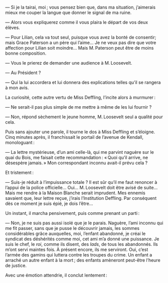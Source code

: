 — Si je la tairai, moi ; vous pensez bien que, dans ma situation, j’aimerais mieux me couper la langue que donner le signal de ma ruine.

— Alors vous expliquerez comme il vous plaira le départ de vos deux élèves.

— Pour Lilian, cela va tout seul, puisque vous avez la bonté de consentir; mais Grace Paterson a un père qui l’aime… Je ne veux pas dire que votre affection pour Lilian soit moindre… Mais M. Paterson peut être de moins bonne composition.

— Vous le prierez de demander une audience à M. Loosevelt.

— Au Président ?

— Qui la lui accordera et lui donnera des explications telles qu’il se rangera à mon avis.

La curiosité, cette autre vertu de Miss Deffling, l’incite alors à murmurer :

— Ne serait-il pas plus simple de me mettre à même de les lui fournir ?

— Non, répond sèchement le jeune homme, M. Loosevelt seul a qualité pour cela.

Puis sans ajouter une parole, il tourne le dos à Miss Deffling et s’éloigne. Cinq minutes après, il franchissait le portail de l’avenue de Kendall, monologuant :

— La lettre mystérieuse, d’un ami celle-là, qui me parvint naguère sur le quai du Bois, me faisait cette recommandation : « Quoi qu’il arrive, ne désespère jamais. » Mon correspondant inconnu avait-il prévu cela ?

Et tristement :

— Suis-je réduit à l’impuissance totale ? Il est sûr qu’il me faut renoncer à l’appui de la police officielle… Oui… M. Loosevelt doit être avisé de suite… Mais me rendre à la Maison Blanche serait imprudent. Mes ennemis savaient que, leur lettre reçue, j’irais l’Institution Deffling. Par conséquent dès ce moment je suis épié, je dois l’être…

Un instant, il marcha pensivement, puis comme prenant un parti :

— Non, je ne suis pas aussi isolé que je le parais. Naguère, l’ami inconnu qui me fit passer, sans que je pusse le découvrir jamais, les sommes considérables grâce auxquelles, moi, l’enfant abandonné, je créai le syndicat des déshérités comme moi, cet ami m’a donné une puissance. Je suis le chef, le _roi_, comme ils disent, des _lads_, de tous les abandonnés. Ils m’ont servi maintes fois. À présent encore, ils me serviront. Oui, c’est l’armée des gamins qui luttera contre les troupes du crime. Un enfant a arraché un autre enfant à la mort ; des enfants amèneront peut-être l’heure de justice.

Avec une émotion attendrie, il conclut lentement :
